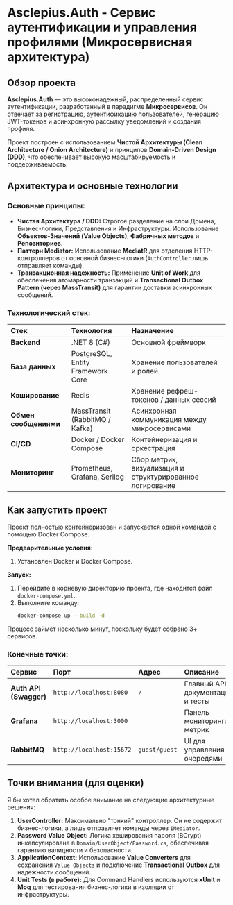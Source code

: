 # Asclepius.Auth - Сервис аутентификации и управления профилями (Микросервисная архитектура)

##  Обзор проекта

**Asclepius.Auth** — это высоконадежный, распределенный сервис аутентификации, разработанный в парадигме **Микросервисов**. Он отвечает за регистрацию, аутентификацию пользователей, генерацию JWT-токенов и асинхронную рассылку уведомлений и создания профиля.

Проект построен с использованием **Чистой Архитектуры (Clean Architecture / Onion Architecture)** и принципов **Domain-Driven Design (DDD)**, что обеспечивает высокую масштабируемость и поддерживаемость.

##  Архитектура и основные технологии

### Основные принципы:

* **Чистая Архитектура / DDD:** Строгое разделение на слои Домена, Бизнес-логики, Представления и Инфраструктуры. Использование **Объектов-Значений (Value Objects)**, **Фабричных методов** и **Репозиториев**.
* **Паттерн Mediator:** Использование **MediatR** для отделения HTTP-контроллеров от основной бизнес-логики (`AuthController` лишь отправляет команды).
* **Транзакционная надежность:** Применение **Unit of Work** для обеспечения атомарности транзакций и **Transactional Outbox Pattern (через MassTransit)** для гарантии доставки асинхронных сообщений.

### Технологический стек:

| Стек | Технология | Назначение |
| :--- | :--- | :--- |
| **Backend** | .NET 8 (C#) | Основной фреймворк |
| **База данных** | PostgreSQL, Entity Framework Core | Хранение пользователей и ролей |
| **Кэширование** | Redis | Хранение рефреш-токенов / данных сессий |
| **Обмен сообщениями**| MassTransit (RabbitMQ / Kafka) | Асинхронная коммуникация между микросервисами |
| **CI/CD** | Docker / Docker Compose | Контейнеризация и оркестрация |
| **Мониторинг** | Prometheus, Grafana, Serilog | Сбор метрик, визуализация и структурированное логирование |

##  Как запустить проект

Проект полностью контейнеризован и запускается одной командой с помощью Docker Compose.

**Предварительные условия:**

1.  Установлен Docker и Docker Compose.

**Запуск:**

1.  Перейдите в корневую директорию проекта, где находится файл `docker-compose.yml`.
2.  Выполните команду:
    ```bash
    docker-compose up --build -d
    ```

Процесс займет несколько минут, поскольку будет собрано 3+ сервисов.

### Конечные точки:

| Сервис | Порт | Адрес | Описание |
| :--- | :--- | :--- | :--- |
| **Auth API (Swagger)** | `http://localhost:8080` | `/` | Главный API, документация и тесты |
| **Grafana** | `http://localhost:3000` | | Панель мониторинга метрик |
| **RabbitMQ** | `http://localhost:15672` | `guest/guest` | UI для управления очередями |

##  Точки внимания (для оценки)

Я бы хотел обратить особое внимание на следующие архитектурные решения:

1.  **UserController:** Максимально "тонкий" контроллер. Он не содержит бизнес-логики, а лишь отправляет команды через `IMediator`.
2.  **Password Value Object:** Логика хеширования пароля (BCrypt) инкапсулирована в `Domain/UserObject/Password.cs`, обеспечивая гарантию валидности и безопасности.
3.  **ApplicationContext:** Использование **Value Converters** для сохранения `Value Objects` и подключение **Transactional Outbox** для надежности сообщений.
4.  **Unit Tests (в работе):** Для Command Handlers используются **xUnit** и **Moq** для тестирования бизнес-логики в изоляции от инфраструктуры.